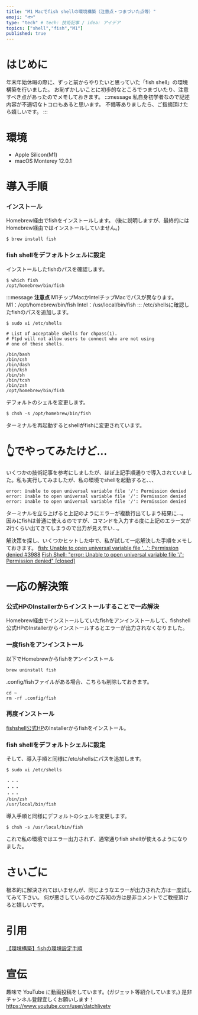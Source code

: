 ```yaml
---
title: "M1 Macでfish shellの環境構築（注意点・つまづいた点等）"
emoji: "🐟"
type: "tech" # tech: 技術記事 / idea: アイデア
topics: ["shell","fish","M1"]
published: true
---
```

# はじめに
年末年始休暇の際に、ずっと前からやりたいと思っていた「fish shell」の環境構築を行いました。
お恥ずかしいことに初歩的なところでつまづいたり、注意すべき点があったのでメモしておきます。
:::message
私自身初学者なので記述内容が不適切なトコロもあると思います。
不備等ありましたら、ご指摘頂けたら嬉しいです。
:::

# 環境
- Apple Silicon(M1)
- macOS Monterey 12.0.1

# 導入手順
### インストール
Homebrew経由でfishをインストールします。
(後に説明しますが、最終的にはHomebrew経由ではインストールしていません。)
```terminal:terminal
$ brew install fish
```
### fish shellをデフォルトシェルに設定
インストールしたfishのパスを確認します。
```terminal:terminal
$ which fish
/opt/homebrew/bin/fish
```
:::message
**注意点**
M1チップMacかIntelチップMacでパスが異なります。
M1：/opt/homebrew/bin/fish
Intel：/usr/local/bin/fish
:::
/etc/shellsに確認したfishのパスを追加します。
```terminal:terminal
$ sudo vi /etc/shells
```
```terminal:terminal
# List of acceptable shells for chpass(1).
# Ftpd will not allow users to connect who are not using
# one of these shells.

/bin/bash
/bin/csh
/bin/dash
/bin/ksh
/bin/sh
/bin/tcsh
/bin/zsh
/opt/homebrew/bin/fish
```
デフォルトのシェルを変更します。
```terminal:terminal
$ chsh -s /opt/homebrew/bin/fish
```
ターミナルを再起動するとshellがfishに変更されています。

# 👆でやってみたけど...
いくつかの技術記事を参考にしましたが、ほぼ上記手順通りで導入されていました。私も実行してみましたが、私の環境でshellを起動すると、、、
```terminal:terminal
error: Unable to open universal variable file '/': Permission denied
error: Unable to open universal variable file '/': Permission denied
error: Unable to open universal variable file '/': Permission denied
```
ターミナルを立ち上げると上記のようにエラーが複数行出てしまう結果に...。
因みにfishは普通に使えるのですが、コマンドを入力する度に上記のエラー文が2行くらい出てきてしまうので出力が見え辛い...。

解決策を探し、いくつかヒットした中で、私が試して一応解決した手順をメモしておきます。
[<E> fish: Unable to open universal variable file '...': Permission denied #3988](https://github.com/fish-shell/fish-shell/issues/3988)
[Fish Shell: "error: Unable to open universal variable file '/': Permission denied" [closed]](https://stackoverflow.com/questions/69328173/fish-shell-error-unable-to-open-universal-variable-file-permission-denie)

# 一応の解決策
### 公式HPのInstallerからインストールすることで一応解決
Homebrew経由でインストールしていたfishをアンインストールして、fishshell公式HPのInstallerからインストールするとエラーが出力されなくなりました。

### 一度fishをアンインストール
以下でHomebrewからfishをアンインストール
```terminal:terminal
brew uninstall fish
```
.config/fishファイルがある場合、こちらも削除しておきます。
```terminal:terminal
cd ~
rm -rf .config/fish
```

### 再度インストール
[fishshell公式HP](https://fishshell.com/)のInstallerからfishをインストール。

### fish shellをデフォルトシェルに設定
そして、導入手順と同様に/etc/shellsにパスを追加します。

```terminal:terminal
$ sudo vi /etc/shells

・・・
・・・
・・・
/bin/zsh
/usr/local/bin/fish
```

導入手順と同様にデフォルトのシェルを変更します。

```terminal:terminal
$ chsh -s /usr/local/bin/fish
```

これで私の環境ではエラー出力されず、通常通りfish shellが使えるようになりました。

# さいごに
根本的に解決されてはいませんが、同じようなエラーが出力された方は一度試してみて下さい。
何が悪さしているのかご存知の方は是非コメントでご教授頂けると嬉しいです。

# 引用
[【環境構築】fishの環境設定手順](https://qiita.com/toda-axiaworks/items/7376aee0a47400a35190)

# 宣伝
趣味で YouTube に動画投稿をしています。(ガジェット等紹介しています。)
是非チャンネル登録宜しくお願いします！
https://www.youtube.com/user/datchlivetv